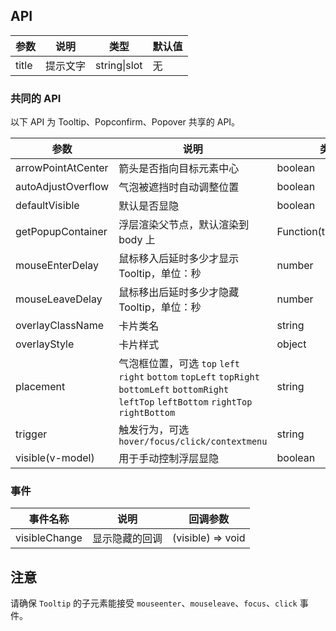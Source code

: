 ## API

| 参数 | 说明 | 类型 | 默认值 |
| --- | --- | --- | --- |
| title | 提示文字 | string\|slot | 无 |

### 共同的 API

以下 API 为 Tooltip、Popconfirm、Popover 共享的 API。

| 参数 | 说明 | 类型 | 默认值 |
| --- | --- | --- | --- |
| arrowPointAtCenter | 箭头是否指向目标元素中心 | boolean | `false` |
| autoAdjustOverflow | 气泡被遮挡时自动调整位置 | boolean | `true` |
| defaultVisible | 默认是否显隐 | boolean | false |
| getPopupContainer | 浮层渲染父节点，默认渲染到 body 上 | Function(triggerNode) | () => document.body |
| mouseEnterDelay | 鼠标移入后延时多少才显示 Tooltip，单位：秒 | number | 0 |
| mouseLeaveDelay | 鼠标移出后延时多少才隐藏 Tooltip，单位：秒 | number | 0.1 |
| overlayClassName | 卡片类名 | string | 无 |
| overlayStyle | 卡片样式 | object | 无 |
| placement | 气泡框位置，可选 `top` `left` `right` `bottom` `topLeft` `topRight` `bottomLeft` `bottomRight` `leftTop` `leftBottom` `rightTop` `rightBottom` | string | top |
| trigger | 触发行为，可选 `hover/focus/click/contextmenu` | string | hover |
| visible(v-model) | 用于手动控制浮层显隐 | boolean | false |

### 事件
| 事件名称 | 说明 | 回调参数 |
| --- | --- | --- |
| visibleChange | 显示隐藏的回调 | (visible) => void |
## 注意

请确保 `Tooltip` 的子元素能接受 `mouseenter`、`mouseleave`、`focus`、`click` 事件。
